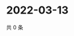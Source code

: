 # 2022-03-13

共 0 条

<!-- BEGIN WEIBO -->
<!-- 最后更新时间 Sun Mar 13 2022 10:06:35 GMT+0800 (China Standard Time) -->

<!-- END WEIBO -->
